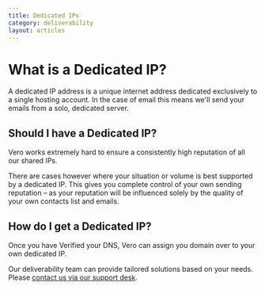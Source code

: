 ```yaml
---
title: Dedicated IPs
category: deliverability
layout: articles
---
```


# What is a Dedicated IP?

A dedicated IP address is a unique internet address dedicated exclusively to a single hosting account. In the case of email this means we'll send your emails from a solo, dedicated server.

## Should I have a Dedicated IP?

Vero works extremely hard to ensure a consistently high reputation of all our shared IPs.

There are cases however where your situation or volume is best supported by a dedicated IP. This gives you complete control of your own sending reputation – as your reputation will be influenced solely by the quality of your own contacts list and emails.

## How do I get a Dedicated IP?

Once you have Verified your DNS, Vero can assign you domain over to your own dedicated IP.

Our deliverability team can provide tailored solutions based on your needs. Please  [contact us via our support desk](mailto:support@getvero.com).